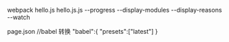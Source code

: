 webpack hello.js hello.js.js  --progress --display-modules --display-reasons --watch


 <script>  //资源打包进来
         <%= compilation.assets[htmlWebpackPlugin.files.js[0]].source() %>
  </script> 



page.json //babel 转换
"babel":{
        "presets":["latest"]
}
